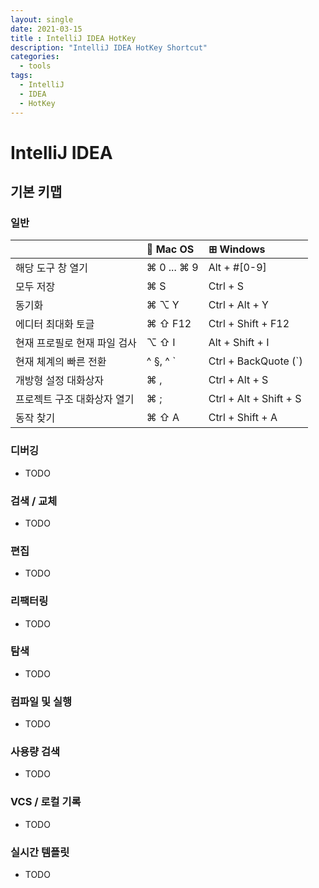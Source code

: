```yaml
---
layout: single
date: 2021-03-15
title : IntelliJ IDEA HotKey
description: "IntelliJ IDEA HotKey Shortcut"
categories:
  - tools
tags: 
  - IntelliJ
  - IDEA
  - HotKey
---
```


# IntelliJ IDEA

## 기본 키맵

### 일반

|                                                      |             Mac OS            |            ⊞ Windows            |
|:-----------------------------------------------------|:-------------------------------|:--------------------------------|
| 해당 도구 창 열기                                     | ⌘ 0 ... ⌘ 9                    | Alt + #[0-9]                    |
| 모두 저장                                             | ⌘ S                            | Ctrl + S                        |
| 동기화                                                | ⌘ ⌥ Y                          | Ctrl + Alt + Y                  |
| 에디터 최대화 토글                                     | ⌘ ⇧ F12                        | Ctrl + Shift + F12              |
| 현재 프로필로 현재 파일 검사                           | ⌥ ⇧ I                          | Alt + Shift + I                 |
| 현재 체계의 빠른 전환                                  | ^ §, ^ `                       | Ctrl + BackQuote (`)            |
| 개방형 설정 대화상자                                   | ⌘ ,                            | Ctrl + Alt + S                  |
| 프로젝트 구조 대화상자 열기                            | ⌘ ;                            | Ctrl + Alt + Shift + S          |
| 동작 찾기                                             | ⌘ ⇧ A                          | Ctrl + Shift + A                |

### 디버깅
* TODO

### 검색 / 교체
* TODO

### 편집
* TODO

### 리팩터링
* TODO

### 탐색
* TODO

### 컴파일 및 실행
* TODO

### 사용량 검색
* TODO

### VCS / 로컬 기록
* TODO

### 실시간 템플릿
* TODO
